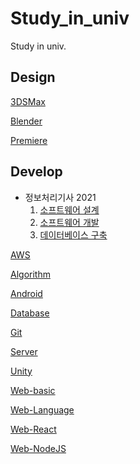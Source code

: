 # Study_in_univ

Study in univ.

## Design

[3DSMax](./Destudy/3DSMax_Study "3DSMax")

[Blender](./Destudy/Blender_Study "Blender")

[Premiere](./Destudy/Premiere_Study "Premiere")

## Develop

- 정보처리기사 2021
  1. [소프트웨어 설계](./Devtudy/Engineer_Study/design.md)
  2. [소프트웨어 개발](./Devtudy/Engineer_Study/develop.md)
  3. [데이터베이스 구축](./Devtudy/Engineer_Study/database.md)

[AWS](./Devtudy/AWS_Study/ "AWS")

[Algorithm](./Devtudy/Algorithm_Study "Algorithm")

[Android](./Devtudy/Android_Study "Android")

[Database](./Devtudy/Database_Study "Database")

[Git](./Devtudy/Git_Study "Git")

[Server](./Devtudy/Server_Study/Server_memo.md "Server")

[Unity](./Devtudy/Unity_Study "Unity")

[Web-basic](./Devtudy/Web_Study/Web_basic_Study "Web-basic")

[Web-Language](./Devtudy/Web_Study/Language_Study "Web-Language")

[Web-React](./Devtudy/Web_Study/React_Study "Web-React")

[Web-NodeJS](./Devtudy/Web_Study/NodeJS_Study "Web-NodeJS")
